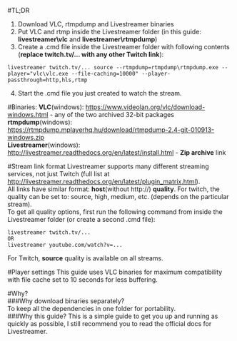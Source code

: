 #TL;DR
1. Download VLC, rtmpdump and Livestreamer binaries
2. Put VLC and rtmp inside the Livestreamer folder (in this guide: **livestreamer\vlc** and **livestreamer\rtmpdump**)
3. Create a .cmd file inside the Livestreamer folder with following contents (**replace twitch.tv/... with any other Twitch link**):
```
livestreamer twitch.tv/... source --rtmpdump=rtmpdump\rtmpdump.exe --player="vlc\vlc.exe --file-caching=10000" --player-passthrough=http,hls,rtmp
```
4. Start the .cmd file you just created to watch the stream.

#Binaries:
**VLC**(windows): https://www.videolan.org/vlc/download-windows.html - any of the two archived 32-bit packages  
**rtmpdump**(windows): https://rtmpdump.mplayerhq.hu/download/rtmpdump-2.4-git-010913-windows.zip  
**Livestreamer**(windows): http://livestreamer.readthedocs.org/en/latest/install.html - **Zip archive** link

#Stream link format
Livestreamer supports many different streaming services, not just Twitch (full list at http://livestreamer.readthedocs.org/en/latest/plugin_matrix.html).  
All links have similar format: **host**(without http://) **quality**. For twitch, the quality can be set to: source, high, medium, etc. (depends on the particular stream).   
To get all quality options, first run the following command from inside the Livestreamer folder (or create a second .cmd file):

```
livestreamer twitch.tv/...
OR
livestreamer youtube.com/watch?v=...

```
For Twitch, **source** quality is available on all streams.

#Player settings
This guide uses VLC binaries for maximum compatibility with file cache set to 10 seconds for less buffering.

#Why?  
###Why download binaries separately?  
To keep all the dependencies in one folder for portability.  
###Why this guide?
This is a simple guide to get you up and running as quickly as possible, I still recommend you to read the official docs for Livestreamer.
